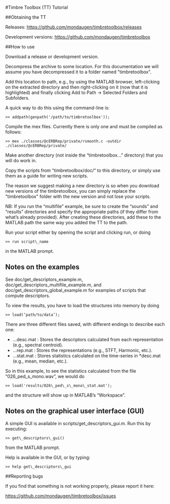 #Timbre Toolbox (TT) Tutorial

##Obtaining the TT

Releases:
https://github.com/mondaugen/timbretoolbox/releases

Development versions:
https://github.com/mondaugen/timbretoolbox

##How to use

Download a release or development version.

Decompress the archive to some location. For this documentation we will assume
you have decompressed it to a folder named "timbretoolbox".

Add this location to path, e.g., by using the MATLAB browser, left-clicking on
the extracted directory and then right-clicking on it (now that it is
highlighted) and finally clicking Add to Path -> Selected Folders and
Subfolders.

A quick way to do this using the command-line is:

```
>> addpath(genpath('/path/to/timbretoolbox'));
```

Compile the mex files. Currently there is only one and must be compiled as
follows:

```
>> mex ./classes/@cERBRep/private/rsmooth.c -outdir ./classes/@cERBRep/private/
```

Make another directory (not inside the “timbretoolbox…” directory) that you will
do work in.

Copy the scripts from “timbretoolbox/doc/“ to this directory, or simply use them
as a guide for writing new scripts.

The reason we suggest making a new directory is so when you download new
versions of the timbretoolbox, you can simply replace the "timbretoolbox" folder
with the new version and not lose your scripts.

NB: If you run the “multifile” example, be sure to create the “sounds” and
“results” directories and specify the appropriate paths (if they differ from
what’s already provided). After creating these directories, add these to the
MATLAB path the same way you added the TT to the path.

Run your script either by opening the script and clicking run, or doing
```
>> run script\_name
```
in the MATLAB prompt.

## Notes on the examples

See doc/get\_descriptors\_example.m, doc/get\_descriptors\_multifile\_example.m, and
doc/get\_descriptors\_global\_example.m for examples of scripts that compute
descriptors.

To view the results, you have to load the structures into memory by doing
```
>> load(‘path/to/data’);
```
There are three different files saved, with different endings to describe each
one:

- ...desc.mat : Stores the descriptors calculated from each representation
  (e.g., spectral centroid).
- ...rep.mat : Stores the representations (e.g., STFT, Harmonic, etc.).
- ...stat.mat : Stores statistics calculated on the time-series in \*desc.mat
  (e.g., mean, median, etc.).

So in this example, to see the statistics calculated from the file
“026\_ped\_s\_mono.wav”, we would do
```
>> load('results/026\_ped\_s\_mono\_stat.mat');
```
and the structure will show up in MATLAB’s “Workspace”.

## Notes on the graphical user interface (GUI)

A simple GUI is available in scripts/get\_descriptors\_gui.m.
Run this by executing:
```
>> get\_descriptors\_gui()
```
from the MATLAB prompt.

Help is available in the GUI, or by typing:
```
>> help get\_descriptors\_gui
```

##Reporting bugs

If you find that something is not working properly, please report it here:

https://github.com/mondaugen/timbretoolbox/issues
